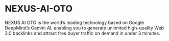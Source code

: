 # NEXUS-AI-OTO
NEXUS AI OTO is the world’s leading technology based on Google DeepMind’s Gemini AI, enabling you to generate unlimited high-quality Web 3.0 backlinks and attract free buyer traffic on demand in under 3 minutes.
